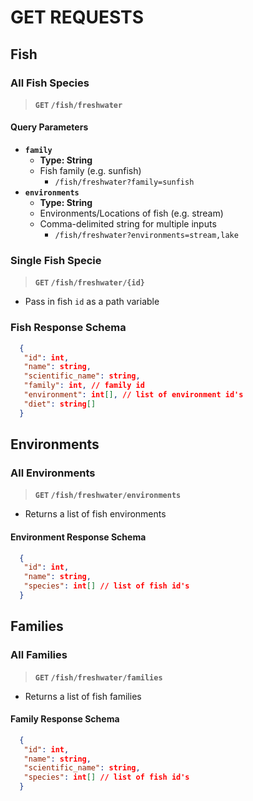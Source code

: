 # GET REQUESTS

## Fish

### All Fish Species

> **`GET` `/fish/freshwater`**

#### Query Parameters

- **`family`**
  - **Type: String**
  - Fish family (e.g. sunfish)
    - `/fish/freshwater?family=sunfish`
- **`environments`**
  - **Type: String**
  - Environments/Locations of fish (e.g. stream)
  - Comma-delimited string for multiple inputs
    - `/fish/freshwater?environments=stream,lake`

### Single Fish Specie

> **`GET` `/fish/freshwater/{id}`**

- Pass in fish `id` as a path variable

### Fish Response Schema

```json
  {
   "id": int,
   "name": string,
   "scientific_name": string,
   "family": int, // family id
   "environment": int[], // list of environment id's
   "diet": string[]
  }
```

## Environments

### All Environments

> **`GET` `/fish/freshwater/environments`**

- Returns a list of fish environments

#### Environment Response Schema

```json
  {
   "id": int,
   "name": string,
   "species": int[] // list of fish id's
  }
```

## Families

### All Families

> **`GET` `/fish/freshwater/families`**

- Returns a list of fish families

#### Family Response Schema

```json
  {
   "id": int,
   "name": string,
   "scientific_name": string,
   "species": int[] // list of fish id's
  }
```
